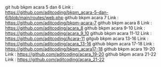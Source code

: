 git hub bkpm acara 5 dan 6 Link : https://github.com/aditcoding/bkpm_acara-5-dan-6/blob/main/routes/web.php
github bkpm acara 7 Link : https://github.com/aditcoding/bkpm-acara-7
github bkpm acara 8 Link : https://github.com/aditcoding/acara_8
github bkpm acara 9-10 Link : https://github.com/aditcoding/acara_9_10
github bkpm acara 11-12 Link : https://github.com/aditcoding/Acara-11
gitgub bkpm acara 13-16 Link : https://github.com/aditcoding/acara_13-16
github bkpm acara 17-18 Link : https://github.com/aditcoding/bkpm_acara17-18
github bkpm acara 19-20 Link : https://github.com/aditcoding/acara_19-20
github bkpm acara 21-22 Link : https://github.com/aditcoding/acara_21-22
